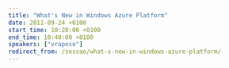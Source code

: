 ```yaml
---
title: "What's New in Windows Azure Platform"
date: 2011-09-24 +0100
start_time: 10:20:00 +0100
end_time: 10:40:00 +0100
speakers: ["vraposo"]
redirect_from: /sessao/what-s-new-in-windows-azure-platform/
---
```

